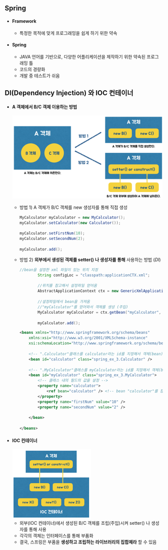 ## Spring

- #### Framework

  - 특정한 목적에 맞게 프로그래밍을 쉽게 하기 위한 약속 

- #### Spring 

  - JAVA 언어를 기반으로, 다양한 어플리케이션을 제작하기 위한 약속된 프로그래밍 틀 
  - 코드의 경량화
  - 개발 중 테스트가 쉬움 



## DI(Dependency Injection) 와 IOC 컨테이너 

- #### A 객체에서 B/C 객체 이용하는 방법

  <img src="https://github.com/minheeson/SpringStudy/blob/master/screenshots/2_DI.png" width=500/>

  - 방법 1) A 객체가 B/C 객체를 new 생성자를 통해 직접 생성 

    ```java
    MyCalculator myCalculator = new MyCalculator();
    myCalculator.setCalculator(new Calculator());

    myCalculator.setFirstNum(10);
    myCalculator.setSecondNum(2);
    		
    myCalculator.add();
    ```

  - 방법 2) __외부에서 생성된 객체를 setter() 나 생성자를 통해__ 사용하는 방법 (_DI_)

    ```java
    //bean을 설정한 xml 파일이 있는 위치 지정  
    		String configLoc = "classpath:applicationCTX.xml";
    		
    		//위치를 참고해서 설정파일 얻어옴   
    		AbstractApplicationContext ctx = new GenericXmlApplicationContext(configLoc);
    		
    		//설정파일에서 bean을 가져옴  
    		//"myCalculator"를 얻어와서 객체를 생성 (주입)  
    		MyCalculator myCalculator = ctx.getBean("myCalculator", MyCalculator.class);

    		myCalculator.add();
    ```

    ```xml
    <beans xmlns="http://www.springframework.org/schema/beans"
    	xmlns:xsi="http://www.w3.org/2001/XMLSchema-instance"
    	xsi:schemaLocation="http://www.springframework.org/schema/beans http://www.springframework.org/schema/beans/spring-beans.xsd">

    	<!-- ".Calculator"클래스를 calculator라는 id를 지정해서 객체(bean) 생성 -->
    	<bean id="calculator" class="spring_ex_3.Calculator" />

    	<!-- ".MyCalculator"클래스를 myCalculator라는 id를 지정해서 객체(bean) 생성 -->
    	<bean id="myCalculator" class="spring_ex_3.MyCalculator">
    		<!-- 클래스 내의 필드의 값을 설정 -->
    		<property name="calculator">
    			<ref bean="calculator" /> <!-- bean "calculator"를 참조함 -->
    		</property>
    		<property name="firstNum" value="10" />
    		<property name="secondNum" value="2" />

    	</bean>

    </beans>
    ```

- #### IOC 컨테이너

  <img src="https://github.com/minheeson/SpringStudy/blob/master/screenshots/2_IOC.png" width=250/>

  - 외부(IOC 컨테이너)에서 생성된 B/C 객체를 조립(주입)시켜 setter() 나 생성자를 통해 사용
  - 각각의 객체는 인터페이스를 통해 부품화 
  - 결국, 스프링은 부품을 __생성하고 조립하는 라이브러리의 집합체라__ 할 수 있음 